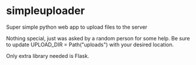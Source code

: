 # simpleuploader
Super simple python web app to upload files to the server

Nothing special, just was asked by a random person for some help. Be sure to update UPLOAD_DIR = Path("uploads") with your desired location.

Only extra library needed is Flask. 
